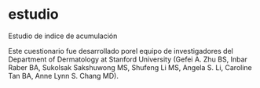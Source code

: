 # estudio
Estudio de indice de acumulación

Este cuestionario fue desarrollado porel equipo de investigadores del Department of Dermatology at Stanford University (Gefei A. Zhu BS, Inbar Raber BA, Sukolsak Sakshuwong MS, Shufeng Li MS, Angela S. Li, Caroline Tan BA, Anne Lynn S. Chang MD).
